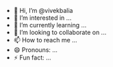 - 👋 Hi, I’m @vivekbalia
- 👀 I’m interested in ...
- 🌱 I’m currently learning ...
- 💞️ I’m looking to collaborate on ...
- 📫 How to reach me ...
- 😄 Pronouns: ...
- ⚡ Fun fact: ...

<!---
vivekbalia/vivekbalia is a ✨ special ✨ repository because its `README.md` (this file) appears on your GitHub profile.
You can click the Preview link to take a look at your changes.
--->
